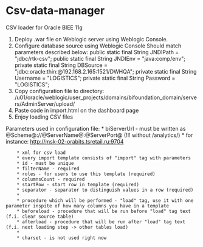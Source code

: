 Csv-data-manager
================

CSV loader for Oracle BIEE 11g


1. Deploy .war file on Weblogic server using Weblogic Console.
2. Configure database source using Weblogic Console
Should match parameters described below:
    public static final String JNDIPath = "jdbc/rtk-csv";
    public static final String JNDIEnv = "java:comp/env";
    private static final String DBSource = "jdbc:oracle:thin:@192.168.2.165:1521/DWHQA";
    private static final String Username = "LOGISTICS";
    private static final String Password = "LOGISTICS";
3. Copy configuration file to directory: 
    /u01/oracle/weblogic/user_projects/domains/bifoundation_domain/servers/AdminServer/upload/
4. Paste code in import.html on the dashboard page
5. Enjoy loading CSV files

Parameters used in configuration file:
    * biServerUrl - must be written as @Scheme@://@ServerName@:@ServerPort@ (!!! without /analytics/)
    * for instance: http://msk-02-orabits.tsretail.ru:9704
        
		* xml for csv load
		* every import template consists of "import" tag with parameters
		* id - must be unique
		* filterName - required
		* roles - for users to use this template (required)
		* columnsCount - required
		* startRow - start row in template (required)
		* separator - separator to distinguish values in a row (required)
		* 
		* procedure which will be performed - "load" tag, use it with one parameter inspite of how many columns you have in a template
		* beforeload - procedure that will be run before "load" tag text (f.i. clear source table)
		* afterload - procedure that will be run after "load" tag text (f.i. next loading step -> other tables load)
		*
		* charset - is not used right now
